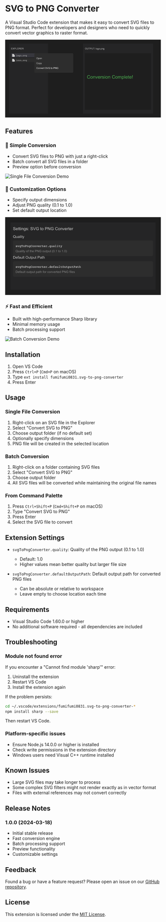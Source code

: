 # SVG to PNG Converter

A Visual Studio Code extension that makes it easy to convert SVG files to PNG format. Perfect for developers and designers who need to quickly convert vector graphics to raster format.

![Feature Overview](https://raw.githubusercontent.com/fumifumi0831/svg-to-png-converter/main/images/feature-overview.png)

## Features

### 🎯 Simple Conversion

- Convert SVG files to PNG with just a right-click
- Batch convert all SVG files in a folder
- Preview option before conversion

![Single File Conversion Demo](https://github.com/fumifumi0831/svg-to-png-converter/raw/main/images/one_image_converter.gif)

### 🎨 Customization Options

- Specify output dimensions
- Adjust PNG quality (0.1 to 1.0)
- Set default output location

![Settings](https://raw.githubusercontent.com/fumifumi0831/svg-to-png-converter/main/images/settings.png)

### ⚡ Fast and Efficient

- Built with high-performance Sharp library
- Minimal memory usage
- Batch processing support

![Batch Conversion Demo](https://github.com/fumifumi0831/svg-to-png-converter/raw/main/images/malti_image_converter.gif)

## Installation

1. Open VS Code
2. Press `Ctrl+P` (`Cmd+P` on macOS)
3. Type `ext install fumifumi0831.svg-to-png-converter`
4. Press Enter

## Usage

### Single File Conversion

1. Right-click on an SVG file in the Explorer
2. Select "Convert SVG to PNG"
3. Choose output folder (if no default set)
4. Optionally specify dimensions
5. PNG file will be created in the selected location

### Batch Conversion

1. Right-click on a folder containing SVG files
2. Select "Convert SVG to PNG"
3. Choose output folder
4. All SVG files will be converted while maintaining the original file names

### From Command Palette

1. Press `Ctrl+Shift+P` (`Cmd+Shift+P` on macOS)
2. Type "Convert SVG to PNG"
3. Press Enter
4. Select the SVG file to convert

## Extension Settings

* `svgToPngConverter.quality`: Quality of the PNG output (0.1 to 1.0)

  - Default: 1.0
  - Higher values mean better quality but larger file size
* `svgToPngConverter.defaultOutputPath`: Default output path for converted PNG files

  - Can be absolute or relative to workspace
  - Leave empty to choose location each time

## Requirements

- Visual Studio Code 1.60.0 or higher
- No additional software required - all dependencies are included

## Troubleshooting

### Module not found error

If you encounter a "Cannot find module 'sharp'" error:

1. Uninstall the extension
2. Restart VS Code
3. Install the extension again

If the problem persists:

```bash
cd ~/.vscode/extensions/fumifumi0831.svg-to-png-converter-*
npm install sharp --save
```

Then restart VS Code.

### Platform-specific issues

- Ensure Node.js 14.0.0 or higher is installed
- Check write permissions in the extension directory
- Windows users need Visual C++ runtime installed

## Known Issues

- Large SVG files may take longer to process
- Some complex SVG filters might not render exactly as in vector format
- Files with external references may not convert correctly

## Release Notes

### 1.0.0 (2024-03-18)

- Initial stable release
- Fast conversion engine
- Batch processing support
- Preview functionality
- Customizable settings

## Feedback

Found a bug or have a feature request? Please open an issue on our [GitHub repository](https://github.com/fumifumi0831/svg-to-png-converter/issues).

## License

This extension is licensed under the [MIT License](LICENSE.md).
